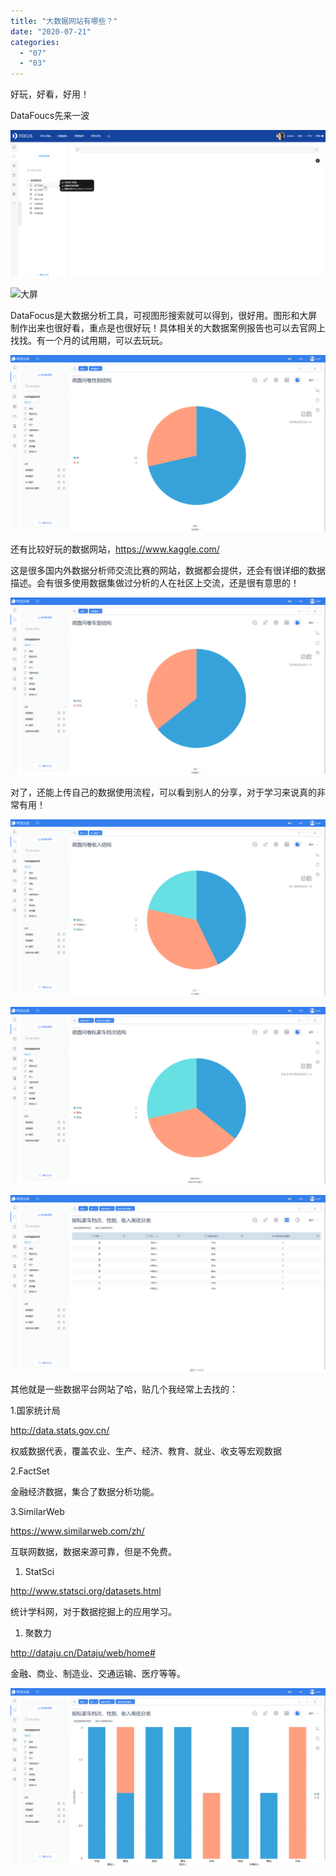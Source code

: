 ```yaml
---
title: "大数据网站有哪些？"
date: "2020-07-21"
categories: 
  - "07"
  - "03"
---
```


好玩，好看，好用！

DataFoucs先来一波

![轨迹图](images/unnamed-file.gif)

![大屏](images/unnamed-file-1.gif)

DataFocus是大数据分析工具，可视图形搜索就可以得到，很好用。图形和大屏制作出来也很好看，重点是也很好玩！具体相关的大数据案例报告也可以去官网上找找。有一个月的试用期，可以去玩玩。

![](images/word-image-3.png)

还有比较好玩的数据网站，https://www.kaggle.com/

这是很多国内外数据分析师交流比赛的网站，数据都会提供，还会有很详细的数据描述。会有很多使用数据集做过分析的人在社区上交流，还是很有意思的！

![](images/word-image-4.png)

对了，还能上传自己的数据使用流程，可以看到别人的分享，对于学习来说真的非常有用！

![](images/word-image-5.png)

![](images/word-image-6.png)

![](images/word-image-7.png)

其他就是一些数据平台网站了哈，贴几个我经常上去找的：

1.国家统计局

http://data.stats.gov.cn/

权威数据代表，覆盖农业、生产、经济、教育、就业、收支等宏观数据

2.FactSet

金融经济数据，集合了数据分析功能。

3.SimilarWeb

https://www.similarweb.com/zh/

互联网数据，数据来源可靠，但是不免费。

1. StatSci

http://www.statsci.org/datasets.html

统计学科网，对于数据挖掘上的应用学习。

1. 聚数力

http://dataju.cn/Dataju/web/home#

金融、商业、制造业、交通运输、医疗等等。

![](images/word-image-8.png)
